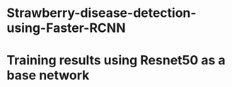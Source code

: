 # Strawberry-disease-detection-using-Faster-RCNN
# Training results using Resnet50 as a base network
